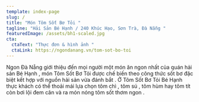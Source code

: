 ```yaml
---
template: index-page
slug: /
title: "Món Tôm Sốt Bơ Tỏi "
tagline: "Hải Sản Bé Hạnh / 240 Khúc Hạo, Sơn Trà, Đà Nẵng "
featuredImage: /assets/bh1-scaled.jpg
cta:
  ctaText: "Thực đơn & hình ảnh "
  ctaLink: https://ngondanang.vn/tom-sot-bo-toi
---
```

Ngon Đà Nẵng giới thiệu đến mọi người một món ăn ngon nhất của quán hải sản Bé Hạnh , món Tôm Sốt Bơ Tỏi được chế biến theo công thức sốt bơ đặc biệt kết hợp với nguồn hải sản vừa đánh bắt . Ở Tôm Sốt Bơ Tỏi Bé Hạnh thực khách có thể thoải mái lựa chọn tôm chì , tôm sú , tôm hùm hay tôm tít còn bơi lội đem cân và ra món nóng tôm sốt thơm ngon .